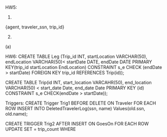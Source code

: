 

HW5:

1.
{agent, traveler_ssn, trip_id}

2.
(a)




HW6:
CREATE TABLE Leg (Trip_id INT, startLocation VARCHAR(50), endLocation VARCHAR(50)< startDate DATE, endDate DATE PRIMARY KEY(trip_id startLocation EndLocation) CONSTRAINT s_e CHECK (endDate > startDate) FOREIGN KEY trip_id REFERENCES Trip(id));

CREATE TABLE Trip(id INT, start_location VARCAHR(50), end_location VARCHAR(50) < start_date Date, end_date Date PRIMARY KEY (id) CONSTRAINT s_e CHECK(endDate > startDate));


Triggers:
CREATE Trigger Trig1 BEFORE DELETE ON Traveler FOR EACH ROW INSERT INTO DeletedTravelerLog(ssn, name) Values(old.ssn, old.name);

CREATE TRIGGER Trig2 AFTER INSERT ON GoesOn FOR EACH ROW UPDATE SET = trip_count WHERE 


